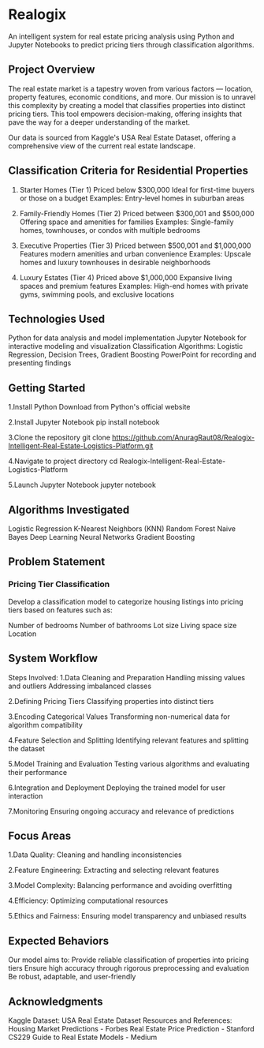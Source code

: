 # Realogix
An intelligent system for real estate pricing analysis using Python and Jupyter Notebooks to predict pricing tiers through classification algorithms.

## Project Overview
The real estate market is a tapestry woven from various factors — location, property features, economic conditions, and more. Our mission is to unravel this complexity by creating a model that classifies properties into distinct pricing tiers. This tool empowers decision-making, offering insights that pave the way for a deeper understanding of the market.

Our data is sourced from Kaggle's USA Real Estate Dataset, offering a comprehensive view of the current real estate landscape.

## Classification Criteria for Residential Properties
1. Starter Homes (Tier 1)
Priced below $300,000
Ideal for first-time buyers or those on a budget
Examples: Entry-level homes in suburban areas

2. Family-Friendly Homes (Tier 2)
Priced between $300,001 and $500,000
Offering space and amenities for families
Examples: Single-family homes, townhouses, or condos with multiple bedrooms

4. Executive Properties (Tier 3)
Priced between $500,001 and $1,000,000
Features modern amenities and urban convenience
Examples: Upscale homes and luxury townhouses in desirable neighborhoods

5. Luxury Estates (Tier 4)
Priced above $1,000,000
Expansive living spaces and premium features
Examples: High-end homes with private gyms, swimming pools, and exclusive locations

## Technologies Used
Python for data analysis and model implementation
Jupyter Notebook for interactive modeling and visualization
Classification Algorithms: Logistic Regression, Decision Trees, Gradient Boosting
PowerPoint for recording and presenting findings

## Getting Started

1.Install Python
Download from Python's official website

2.Install Jupyter Notebook
pip install notebook

3.Clone the repository
git clone https://github.com/AnuragRaut08/Realogix-Intelligent-Real-Estate-Logistics-Platform.git

4.Navigate to project directory
cd Realogix-Intelligent-Real-Estate-Logistics-Platform

5.Launch Jupyter Notebook
jupyter notebook

## Algorithms Investigated

Logistic Regression
K-Nearest Neighbors (KNN)
Random Forest
Naive Bayes
Deep Learning Neural Networks
Gradient Boosting

## Problem Statement
### Pricing Tier Classification

Develop a classification model to categorize housing listings into pricing tiers based on features such as:

Number of bedrooms
Number of bathrooms
Lot size
Living space size
Location

## System Workflow
Steps Involved:
1.Data Cleaning and Preparation
Handling missing values and outliers
Addressing imbalanced classes

2.Defining Pricing Tiers
Classifying properties into distinct tiers

3.Encoding Categorical Values
Transforming non-numerical data for algorithm compatibility

4.Feature Selection and Splitting
Identifying relevant features and splitting the dataset

5.Model Training and Evaluation
Testing various algorithms and evaluating their performance

6.Integration and Deployment
Deploying the trained model for user interaction

7.Monitoring
Ensuring ongoing accuracy and relevance of predictions

## Focus Areas
1.Data Quality: Cleaning and handling inconsistencies

2.Feature Engineering: Extracting and selecting relevant features

3.Model Complexity: Balancing performance and avoiding overfitting

4.Efficiency: Optimizing computational resources

5.Ethics and Fairness: Ensuring model transparency and unbiased results

## Expected Behaviors
Our model aims to:
Provide reliable classification of properties into pricing tiers
Ensure high accuracy through rigorous preprocessing and evaluation
Be robust, adaptable, and user-friendly


## Acknowledgments
Kaggle Dataset: USA Real Estate Dataset
Resources and References:
Housing Market Predictions - Forbes
Real Estate Price Prediction - Stanford CS229
Guide to Real Estate Models - Medium
